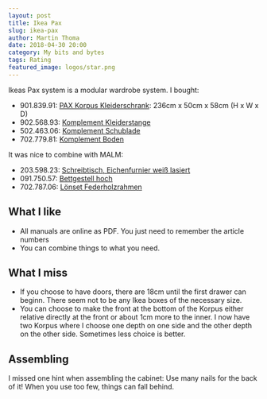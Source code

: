 ```yaml
---
layout: post
title: Ikea Pax
slug: ikea-pax
author: Martin Thoma
date: 2018-04-30 20:00
category: My bits and bytes
tags: Rating
featured_image: logos/star.png
---
```

Ikeas Pax system is a modular wardrobe system. I bought:

* 901.839.91: [PAX Korpus Kleiderschrank](https://www.ikea.com/de/de/catalog/products/80214568/#/90183991): 236cm x 50cm x 58cm (H x W x D)
* 902.568.93: [Komplement Kleiderstange](https://www.ikea.com/de/de/catalog/products/30256891/#/90256893)
* 502.463.06: [Komplement Schublade](https://www.ikea.com/de/de/catalog/products/70246348/#/50246306)
* 702.779.81: [Komplement Boden](https://www.ikea.com/de/de/catalog/products/10277984/#/70277981)

It was nice to combine with MALM:

* 203.598.23: [Schreibtisch, Eichenfurnier weiß lasiert](https://www.ikea.com/de/de/catalog/products/60214159/#/20359823)
* 091.750.57: [Bettgestell hoch](https://www.ikea.com/de/de/catalog/products/S99022550/#/S09175057)
* 702.787.06: [Lönset Federholzrahmen](https://www.ikea.com/de/de/catalog/products/90278343/#/70278706)

## What I like

* All manuals are online as PDF. You just need to remember the article numbers
* You can combine things to what you need.


## What I miss

* If you choose to have doors, there are 18cm until the first drawer can
  beginn. There seem not to be any Ikea boxes of the necessary size.
* You can choose to make the front at the bottom of the Korpus either relative
  directly at the front or about 1cm more to the inner. I now have two Korpus
  where I choose one depth on one side and the other depth on the other side.
  Sometimes less choice is better.


## Assembling

I missed one hint when assembling the cabinet: Use many nails for the back of
it! When you use too few, things can fall behind.


